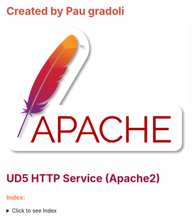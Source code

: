 # <span style="color:#CE4F41">Created by Pau gradoli</span>

![XKCD - User status](./1_Apache.png) 


# <span style="color:#980A3D">UD5 HTTP Service (Apache2) </span>


### <span style="color:#FD7B4C">Index:</span>



<details>
<summary>Click to see Index</summary>

* [<span style="color:#FD7B4C">P1 HTTP Protocol</span>]()

* [<span style="color:#FD7B4C">P2 Install and basic conf.</span>]()

* [<span style="color:#FD7B4C">P3 Usual directory and error codes.</span>](https://github.com/Akirachii/SEX/blob/main/UD5-APACHE/P3-directories%26%26error_codes.pdf)

* [<span style="color:#FD7B4C">P5 Basic conf and user modules</span>](https://github.com/Akirachii/SEX/blob/main/UD5-APACHE/P5-Modules%26%26personal_directories.pdf)

* [<span style="color:#FD7B4C">P6 Control and authenticate </span>](https://github.com/Akirachii/SEX/blob/main/UD5-APACHE/P6-control-authenticate.pdf)

* [<span style="color:#FD7B4C">P10 Name based Accommodation </span>](https://github.com/Akirachii/SEX/blob/main/UD5-APACHE/10-name_based_Accommodation.pdf)





</details>


